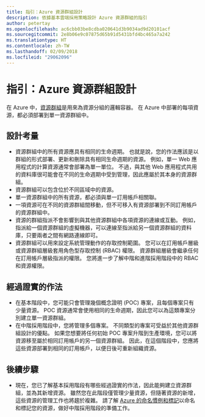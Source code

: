 ```yaml
---
title: 指引：Azure 資源群組設計
description: 依據基本雲端採用策略設計 Azure 資源群組的指引
author: petertay
ms.openlocfilehash: ac6cbb03be8cdba020641d3b9034ad9d20101acf
ms.sourcegitcommit: 2e8b06e9c07875d65b91d5431bfd4bc465a7a242
ms.translationtype: HT
ms.contentlocale: zh-TW
ms.lasthandoff: 02/09/2018
ms.locfileid: "29062096"
---
```

# <a name="guidance-azure-resource-group-design"></a>指引：Azure 資源群組設計

在 Azure 中，[資源群組](https://docs.microsoft.com/azure/azure-resource-manager/resource-group-overview#resource-groups)是用來為資源分組的邏輯容器。 在 Azure 中部署的每項資源，都必須部署到單一資源群組中。

## <a name="design-considerations"></a>設計考量

- 資源群組中的所有資源應具有相同的生命週期。 也就是說，您的作法應該是以群組的形式部署、更新和刪除具有相同生命週期的資源。 例如，單一 Web 應用程式的計算資源通常會部署為單一單位。 不過，與其他 Web 應用程式共用的資料庫很可能會在不同的生命週期中受到管理，因此應屬於其本身的資源群組。
- 資源群組可以包含位於不同區域中的資源。
- 單一資源群組中的所有資源，都必須與單一訂用帳戶相關聯。 
- 一項資源可在不同的資源群組間移動，但不可移入有資源部署到不同訂用帳戶的資源群組中。
- 資源的群組指派不會影響到與其他資源群組中各項資源的連線或互動。 例如，指派給一個資源群組的虛擬機器，可以連線至指派給另一個資源群組的資料庫，只要兩者之間有網路連線即可。
- 資源群組可以用來設定系統管理動作的存取控制範圍。 您可以在訂用帳戶層級或資源群組層級套用角色型存取控制 (RBAC) 權限。 資源群組層級會繼承任何在訂用帳戶層級指派的權限。 您將進一步了解中階和進階採用階段中的 RBAC 和資源權限。

## <a name="proven-practices"></a>經過證實的作法

- 在基本階段中，您可能只會管理幾個概念證明 (POC) 專案，且每個專案只有少量資源。 POC 資源通常會使用相同的生命週期，因此您可以為這類專案分別建立單一資源群組。
- 在中階採用階段中，您將管理多個專案。 不同類型的專案可受益於其他資源群組設計的優點。 如果您想要將任何初始 POC 專案升階到生產環境，您可以將資源移至屬於相同訂用帳戶的另一個資源群組。 因此，在這個階段中，您應將這些資源部署到相同的訂用帳戶，以便日後可重新組織資源。

## <a name="next-steps"></a>後續步驟

* 現在，您已了解基本採用階段有哪些經過證實的作法，因此能夠建立資源群組，並為其新增資源。 雖然您在此階段僅管理少量資源，但隨著資源的新增，這些資源的管理工作也將趨於複雜。 請了解 [Azure 的命名慣例和標記](/azure/architecture/best-practices/naming-conventions?toc=/azure/architecture/cloud-adoption-guide/toc.json)以命名和標記您的資源，做好中階採用階段的準備工作。
